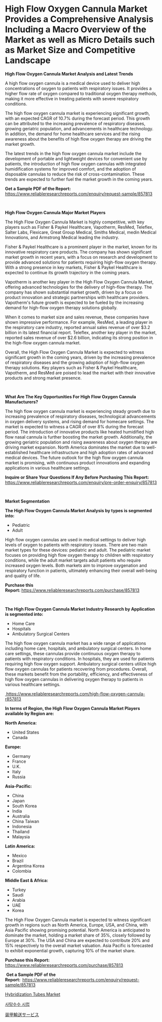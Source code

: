 <p><h1>High Flow Oxygen Cannula Market Provides a Comprehensive Analysis Including a Macro Overview of the Market as well as Micro Details such as Market Size and Competitive Landscape</h1></p><p><strong>High Flow Oxygen Cannula Market Analysis and Latest Trends</strong></p>
<p><p>A high flow oxygen cannula is a medical device used to deliver high concentrations of oxygen to patients with respiratory issues. It provides a higher flow rate of oxygen compared to traditional oxygen therapy methods, making it more effective in treating patients with severe respiratory conditions.</p><p>The high flow oxygen cannula market is experiencing significant growth, with an expected CAGR of 10.7% during the forecast period. This growth can be attributed to the increasing prevalence of respiratory diseases, growing geriatric population, and advancements in healthcare technology. In addition, the demand for home healthcare services and the rising awareness about the benefits of high flow oxygen therapy are driving the market growth.</p><p>The latest trends in the high flow oxygen cannula market include the development of portable and lightweight devices for convenient use by patients, the introduction of high flow oxygen cannulas with integrated humidification systems for improved comfort, and the adoption of disposable cannulas to reduce the risk of cross-contamination. These trends are expected to further fuel the market growth in the coming years.</p></p>
<p><strong>Get a Sample PDF of the Report:&nbsp;</strong> <a href="https://www.reliableresearchreports.com/enquiry/request-sample/857813">https://www.reliableresearchreports.com/enquiry/request-sample/857813</a></p>
<p>&nbsp;</p>
<p><strong>High Flow Oxygen Cannula Major Market Players</strong></p>
<p><p>The High Flow Oxygen Cannula Market is highly competitive, with key players such as Fisher & Paykel Healthcare, Vapotherm, ResMed, Teleflex, Salter Labs, Flexicare, Great Group Medical, Smiths Medical, medin Medical Innovations, and Armstrong Medical leading the industry.</p><p>Fisher & Paykel Healthcare is a prominent player in the market, known for its innovative respiratory care products. The company has shown significant market growth in recent years, with a focus on research and development to provide advanced solutions for patients requiring high-flow oxygen therapy. With a strong presence in key markets, Fisher & Paykel Healthcare is expected to continue its growth trajectory in the coming years.</p><p>Vapotherm is another key player in the High Flow Oxygen Cannula Market, offering advanced technologies for the delivery of high-flow therapy. The company has shown substantial market growth, driven by a focus on product innovation and strategic partnerships with healthcare providers. Vapotherm's future growth is expected to be fueled by the increasing demand for high-flow oxygen therapy solutions globally.</p><p>When it comes to market size and sales revenue, these companies have shown impressive performance. For example, ResMed, a leading player in the respiratory care industry, reported annual sales revenue of over $3.2 billion in its latest financial report. Teleflex, another key player in the market, reported sales revenue of over $2.6 billion, indicating its strong position in the high-flow oxygen cannula market.</p><p>Overall, the High Flow Oxygen Cannula Market is expected to witness significant growth in the coming years, driven by the increasing prevalence of respiratory diseases and the growing adoption of high-flow oxygen therapy solutions. Key players such as Fisher & Paykel Healthcare, Vapotherm, and ResMed are poised to lead the market with their innovative products and strong market presence.</p></p>
<p>&nbsp;</p>
<p><strong>What Are The Key Opportunities For High Flow Oxygen Cannula Manufacturers?</strong></p>
<p><p>The high flow oxygen cannula market is experiencing steady growth due to increasing prevalence of respiratory diseases, technological advancements in oxygen delivery systems, and rising demand for homecare settings. The market is expected to witness a CAGR of over 8% during the forecast period. The introduction of innovative products like heated humidified high flow nasal cannula is further boosting the market growth. Additionally, the growing geriatric population and rising awareness about oxygen therapy are driving market expansion. North America dominates the market due to well-established healthcare infrastructure and high adoption rates of advanced medical devices. The future outlook for the high flow oxygen cannula market is promising, with continuous product innovations and expanding applications in various healthcare settings.</p></p>
<p><strong>Inquire or Share Your Questions If Any Before Purchasing This Report:</strong> <a href="https://www.reliableresearchreports.com/enquiry/pre-order-enquiry/857813">https://www.reliableresearchreports.com/enquiry/pre-order-enquiry/857813</a></p>
<p>&nbsp;</p>
<p><strong>Market Segmentation</strong></p>
<p><strong>The High Flow Oxygen Cannula Market Analysis by types is segmented into:</strong></p>
<p><ul><li>Pediatric</li><li>Adult</li></ul></p>
<p><p>High flow oxygen cannulas are used in medical settings to deliver high levels of oxygen to patients with respiratory issues. There are two main market types for these devices: pediatric and adult. The pediatric market focuses on providing high flow oxygen therapy to children with respiratory conditions, while the adult market targets adult patients who require increased oxygen levels. Both markets aim to improve oxygenation and respiratory function in patients, ultimately enhancing their overall well-being and quality of life.</p></p>
<p><strong>Purchase this Report:&nbsp;</strong><a href="https://www.reliableresearchreports.com/purchase/857813">https://www.reliableresearchreports.com/purchase/857813</a></p>
<p>&nbsp;</p>
<p><strong>The High Flow Oxygen Cannula Market Industry Research by Application is segmented into:</strong></p>
<p><ul><li>Home Care</li><li>Hospitals</li><li>Ambulatory Surgical Centers</li></ul></p>
<p><p>The high flow oxygen cannula market has a wide range of applications including home care, hospitals, and ambulatory surgical centers. In home care settings, these cannulas provide continuous oxygen therapy to patients with respiratory conditions. In hospitals, they are used for patients requiring high flow oxygen support. Ambulatory surgical centers utilize high flow oxygen cannulas for patients recovering from procedures. Overall, these markets benefit from the portability, efficiency, and effectiveness of high flow oxygen cannulas in delivering oxygen therapy to patients in various healthcare settings.</p></p>
<p><a href="https://www.reliableresearchreports.com/high-flow-oxygen-cannula-r857813">&nbsp;https://www.reliableresearchreports.com/high-flow-oxygen-cannula-r857813</a></p>
<p><strong>In terms of Region, the High Flow Oxygen Cannula Market Players available by Region are:</strong></p>
<p>
    <p> <strong> North America: </strong>
        <ul>
            <li>United States</li>
            <li>Canada</li>
        </ul>
        </p> 
    <p> <strong> Europe: </strong>
        <ul>
            <li>Germany</li>
            <li>France</li>
            <li>U.K.</li>
            <li>Italy</li>
            <li>Russia</li>
        </ul>
        </p> 
    <p> <strong> Asia-Pacific: </strong>
        <ul>
            <li>China</li>
            <li>Japan</li>
            <li>South Korea</li>
            <li>India</li>
            <li>Australia</li>
            <li>China Taiwan</li>
            <li>Indonesia</li>
            <li>Thailand</li>
            <li>Malaysia</li>
        </ul>
        </p> 
    <p> <strong> Latin America: </strong>
        <ul>
            <li>Mexico</li>
            <li>Brazil</li>
            <li>Argentina Korea</li>
            <li>Colombia</li>
        </ul>
        </p> 
    <p> <strong> Middle East & Africa: </strong>
        <ul>
            <li>Turkey</li>
            <li>Saudi</li>
            <li>Arabia</li>
            <li>UAE</li>
            <li>Korea</li>
        </ul>
    </p>
    </p>
<p><p>The High Flow Oxygen Cannula market is expected to witness significant growth in regions such as North America, Europe, USA, and China, with Asia Pacific showing promising potential. North America is anticipated to dominate the market, holding a market share of 35%, closely followed by Europe at 30%. The USA and China are expected to contribute 20% and 15% respectively to the overall market valuation. Asia Pacific is forecasted to exhibit exponential growth, capturing 10% of the market share.</p></p>
<p><strong>Purchase this Report: </strong><a href="https://www.reliableresearchreports.com/purchase/857813">https://www.reliableresearchreports.com/purchase/857813</a></p>
<p>&nbsp;<strong>Get a Sample PDF of the Report:&nbsp;&nbsp;</strong><a href="https://www.reliableresearchreports.com/enquiry/request-sample/857813">https://www.reliableresearchreports.com/enquiry/request-sample/857813</a></p>
<p><strong></strong></p>
<p><p><a href="https://github.com/susanjprice2023/Market-Research-Report-List-1/blob/main/hybridization-tubes-market.md">Hybridization Tubes Market</a></p><p><a href="https://medium.com/@wheelgg5674537/%EC%82%AC%ED%83%95%EC%88%98%EC%88%98-%EC%8B%9C%EB%9F%BD-%EC%8B%9C%EC%9E%A5-%EB%8F%99%ED%96%A5-%EB%B0%8F-%EC%8B%9C%EC%9E%A5-%EB%B6%84%EC%84%9D%EC%9D%80-2024-2031%EB%85%84-%EA%B8%B0%EA%B0%84%EC%9D%84-%EB%8C%80%EC%83%81%EC%9C%BC%EB%A1%9C-%EC%98%88%EC%B8%A1%EB%90%A9%EB%8B%88%EB%8B%A4-1e390ca98c0a">사탕수수 시럽</a></p><p><a href="https://github.com/TerrellConn/Market-Research-Report-List-1/blob/main/695994348759.md">装甲輸送サービス</a></p></p>